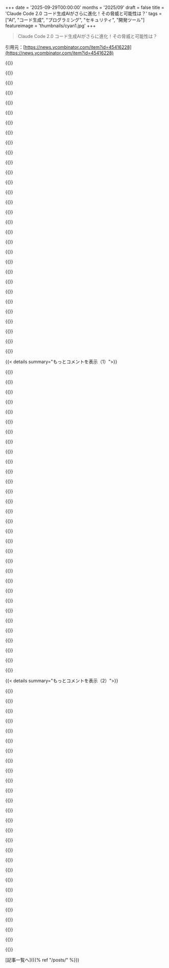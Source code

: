 +++
date = '2025-09-29T00:00:00'
months = '2025/09'
draft = false
title = 'Claude Code 2.0 コード生成AIがさらに進化！その脅威と可能性は？'
tags = ["AI", "コード生成", "プログラミング", "セキュリティ", "開発ツール"]
featureimage = 'thumbnails/cyan1.jpg'
+++

> Claude Code 2.0 コード生成AIがさらに進化！その脅威と可能性は？

引用元：[https://news.ycombinator.com/item?id=45416228](https://news.ycombinator.com/item?id=45416228)




{{<matomeQuote body="この種のツールは「コーディングエージェント」と呼ぶのがいいかもね。人間がPCにコマンドを打つみたいに何でもできる汎用エージェントなんだ。安全なコンテナで隔離しないとマジで危険だけど、できることは超すごいよ！" userName="simonw" createdAt="2025/09/29 18:49:44" color="#38d3d3">}}




{{<matomeQuote body="超危険だって？さすがに大げさすぎない？俺はClaude Codeをリリースから1000時間以上使ってるけど、変なことされたことないし。サンドボックスで動かす必要ある？AI終末論者みたいに危険性強調するけど、実際使ってみると全然気にするほどじゃないってわかるよ。" userName="saberience" createdAt="2025/09/30 11:08:38" color="">}}




{{<matomeQuote body="安全だったのは、まだ敵対的プロンプトインジェクション攻撃に遭ってないだけだよ。皆も攻撃が一般的になるまで真剣に考えないでしょ。俺が危険性にこだわるのは、3年間プロンプトインジェクションを追跡してて、頑丈な解決策が見つからないから。俺がこの名前をつけたんだし！唯一信頼できる対策は効果的なサンドボックスだって。" userName="simonw" createdAt="2025/09/30 13:27:40" color="#38d3d3">}}




{{<matomeQuote body="コンテナが使えない時もあるから、俺はLLMが実行できるコマンドをホワイトリスト化してシェルを制御する実験をしてるよ[0]。ターミナルエージェントの外で設定する許可リストみたいなものだ。macOSとLinuxでも簡単に使えるようにしようとしてる。<br>[0]: https://ricardoanderegg.com/posts/control-shell-permissions-for-llm-agents/" userName="polyrand" createdAt="2025/09/30 06:27:47" color="#45d325">}}




{{<matomeQuote body="危険だよ。昨日、俺のカーソルエージェントが、指示してないのに稼働中のKubernetesクラスターを変更しちゃったんだ。問題分析のためにkubectlを与えた後、別の作業に切り替えてたら、戻ってきたらそいつが勝手にライブリソースをパッチして診断しようとしてたんだぜ。" userName="guhcampos" createdAt="2025/09/30 12:15:17" color="#ff33a1">}}




{{<matomeQuote body="危険性は、与える能力次第だよ。俺はLinuxマシンに`codex`と`claude`ユーザーを作って、ほとんどいつもyoloモードで動かしてるけど、今のところ問題ないよ。あと、「shellagent」って名前の方がもっとクールだと思うな。" userName="athrowaway3z" createdAt="2025/09/29 19:07:19" color="">}}




{{<matomeQuote body="プロンプトインジェクションで「敵対的攻撃」って、どうやって起こるの？外部ソースからデータ取得しないならさ。これは大げさすぎると思うな。AIプロンプトインジェクションよりも、もっと簡単な方法でハックできるVS Code拡張機能の問題の方がずっと多いよ。" userName="mehdibl" createdAt="2025/09/30 15:26:14" color="#785bff">}}




{{<matomeQuote body="あまり議論されてないけど、Claude Codeってどんなドキュメントのディレクトリツリーでも開けて、いろんな方法で使えるんだ。Anthropic自身も組織全体で使ってるって示唆してるけど、「Code」って名前が普及を妨げてるかもね。もっと親しみやすいUIの汎用エージェントをリリースすれば、職場での採用がもっと広がるはずだよ。" userName="pancakemouse" createdAt="2025/09/30 00:10:19" color="">}}




{{<matomeQuote body="僕がエージェントを本当に気に入ってる使い道は、リファクタリングや再編成だよ。ファイルの名前変更や移動、フォルダ作成/削除、インポート/エクスポートの更新とか、面倒な作業が全部エージェントに任せると消えちゃうんだ。質の高い作業ができるかが前提だけど、僕の場合は75％くらいの確率でうまくいってるね。" userName="willio58" createdAt="2025/09/29 18:53:17" color="#45d325">}}




{{<matomeQuote body="Opus/Sonnet 4のセーフティカードには、ユーザーが悪いことをしてたらFBIに手書きメールで通報するって書いてあったらしいね。実際に”密告”メールの例もあるよ。俺もよく使うけど、こいつらマジで有能なモデルだから、やろうと思えばコマンドラインからシステム中のデータを抜き出す方法なんていくらでもあるんだぜ。" userName="vessenes" createdAt="2025/09/30 12:16:53" color="#45d325">}}




{{<matomeQuote body="2022年にChatGPTが出た頃は、「LLMはテキストしか書けないから基本的に安全」って言ってる人が結構いたよね。中にはそれを信じてる人もいたはず。でも、明らかにそうじゃないんだよな。LLMにちょっと足場を組んでやれば、もうエージェントになる。AIエージェントの能力が上がれば上がるほど、人間が与える自律性の度合いも増えていくんだろうね。" userName="ACCount37" createdAt="2025/09/30 10:35:22" color="#ff33a1">}}




{{<matomeQuote body="何が危険なの？Claude Codeはどんなコマンドを実行する前もちゃんと聞いてくるじゃん。まあ、どんなターミナルシェルでも同じくらい危険ってことなんだろうけど、なんかちょっとモラルパニックっぽいよね。どんなツールだって、使い方を間違えれば危険になるのは一緒だよ。" userName="brookst" createdAt="2025/09/30 12:17:47" color="">}}




{{<matomeQuote body="それはかなりひどい誤解だよ。実際の声明は、極端な状況下での拒否をテストするために作られた、非常に不自然で意図的なレッドチームテストから来たものなんだ。確かに正当な安全性の問題で、知っておくべきことだけど、一般的なケースじゃないんだよね。レッドチームのメンバーがその結果を出すために一生懸命やったんだよ。" userName="brookst" createdAt="2025/09/30 12:19:58" color="#45d325">}}




{{<matomeQuote body="でもこれって、ジュニアエンジニアに本番K8sクラスターへのアクセスを与えて、何時間もそのクラスター関連の作業をさせるのと同じことだよ…普通はやらないよね。少なくとも俺はしないな。俺がジュニアだった頃、本番データベースをぶっ壊したことがあるからね…だから普通は、ジュニアやアソシエイトの人たちに重要なインフラへのアクセスをあまり早く与えないんだ。ジュニアエンジニアが”危険”なわけじゃないけど、早すぎるアクセスや権限は与えないってこと。俺の経験では、Claude Codeはジュニアエンジニアよりもずっと賢いけど、本番データベースやサーバーに直接アクセスはさせないな、必要ないし。" userName="saberience" createdAt="2025/09/30 12:24:14" color="#ff5733">}}




{{<matomeQuote body="IDEのスマートなリファクタリングフックを使ってるの？それともただのテキスト置換なの？" userName="singularity2001" createdAt="2025/09/29 19:04:54" color="">}}




{{<matomeQuote body="＞Claude Code、Codex CLIなんかは、人間がコンピューターにコマンドを打ち込んでできることなら何でもできちゃう。でも、ウェブブラウザとの連携はまだイマイチなんだよね。フロントエンドをデバッグするときは、手動でスクリーンショットを撮る必要があるし、DOMを検査したり、コンソールでコードスニペットを実行したりはできないんだ。" userName="visarga" createdAt="2025/09/30 03:41:48" color="#785bff">}}




{{<matomeQuote body="じゃあ、これを安全に実行する方法を教えてよ。Dockerコンテナのエスケープって実際はすごく稀だと思ってたんだけど。macOS上のDockerコンテナで動いてるClaudeに対するプロンプトインジェクション攻撃で、そのコンテナから抜け出す可能性ってどれくらい高いと思う？<br>（あ、ちょっと待って、Dockerみたいなコンテナは安全だって俺が言ったって非難したけど、そんなこと言ってないよ。俺が言ったのは”安全なコンテナ”ってことで、それは完全に責任ある発言でしょ。もし”安全なコンテナ”で実行する方法を知ってるなら、そうすべきだよ。Firecrackerとか、自分のハードウェアで動いてないコンテナなら何でもそれに当てはまるよね。）" userName="simonw" createdAt="2025/09/29 20:16:24" color="#ff5c5c">}}




{{<matomeQuote body="これ試してみたけど、ファイルの所有権とパーミッションが混ざっちゃって、めちゃくちゃ面倒なんだよな。だから代わりに、bubblewrapサンドボックスで動かしてるよ：https://blog.gpkb.org/posts/ai-agent-sandbox/" userName="globular-toast" createdAt="2025/09/30 06:13:59" color="#ff33a1">}}




{{<matomeQuote body="AIに音楽のマスタリングをさせてるよ。ステムをフォルダに入れて指示するだけで、アルバム用のPythonスクリプトを書いてくれるんだ。DAWで何時間もかかる作業が、AIだと数分で90%まで完成するから、あとは微調整するだけ。最高！" userName="withinboredom" createdAt="2025/09/30 06:09:43" color="#785bff">}}




{{<matomeQuote body="多くの人（僕もそう）が、AIエージェントを「YOLOモード」で使ってるよ。承認オフにしてるから、めちゃくちゃ危ないのは分かってるんだけど、生産性が桁違いなんだよね！承認ありでも、人間はだんだん読むのが疲れて、何でも「承認」って押しちゃうもん。" userName="simonw" createdAt="2025/09/30 13:35:00" color="#38d3d3">}}




{{<matomeQuote body="Simonさん、この件は僕も心配です。Pythonでたくさん実験してるみたいだけど、Claude Code / Codex用にPython特化のサンドボックス化されたdevcontainerセットアップとか、フルスタックのセットアップってありますか？Claude公式のdevcontainer（https://github.com/anthropics/claude-code/tree/main/.devcont...）はJSとnpmがメインみたいだから。" userName="wiesbadener" createdAt="2025/09/30 14:55:50" color="">}}




{{<matomeQuote body="LLMはテキストしか書けないから、それ自体は安全だよ。危険なのは、生成されたテキストをどう使うかだね。開発者にPCなしで指示だけ叫ばせたって、実際に作業するのは人間じゃん？LLMの問題は、その周りの「足場」が弱すぎるってこと。業界には開発ポリシーとか、4 Eyes原則とか、ISO/SOC標準があるのにね。Claude CodeをBSD jailに入れるだけでも、今の99%の環境よりずっと安全になるんだから。" userName="IMTDb" createdAt="2025/09/30 11:02:21" color="#ff5c5c">}}




{{<matomeQuote body="え、すごいね！もっと詳しく教えてくれない？どんなエフェクトが出せるの？正直、ちゃんとしたマスタリングチェーンに匹敵するなんて信じられないから、すごく興味あるんだけど！" userName="spamboy" createdAt="2025/09/30 06:17:09" color="">}}




{{<matomeQuote body="プロンプトインジェクションで「敵対的攻撃」が起こる方法はたくさんあるよ。例えば、サードパーティのソフトウェア依存や、ドキュメントのためのHTTPリクエストとかね。信じられないなら、MITMプロキシを設定して、AIエージェントにPASETOを実装させてみて。そしたら、https://github.com/paseto-standard/paseto-specをクエリするかどうかがわかるよ。" userName="some_furry" createdAt="2025/09/30 15:36:52" color="#ff33a1">}}




{{<matomeQuote body="LLM関係なく、最近は怪しいソフトウェア（NPMとかGitHubからダウンロードしたバイナリとか）を隔離するためにbubblewrapをよく使ってるよ。最初はちょっと手こずったけど、これでシェル履歴とかが流出しないって分かると安心だよね。" userName="jcgl" createdAt="2025/09/30 12:10:53" color="#45d325">}}




{{<matomeQuote body="Cursorは、きっとコンピューター利用を主軸とする会社に方向転換するだろうね。ターミナル内のコーディングエージェントと、OS全体を操作するコンピューターエージェントの間のギャップは、すごく狭いし、あっという間に埋められちゃうよ。" userName="bhl" createdAt="2025/09/29 23:50:21" color="">}}




{{<matomeQuote body="外部からデータを取らなければプロンプトインジェクションは安全だけど、それがすごく難しいんだよね。Claude CodeがJavaScriptのデバッグでjsdelivrのURLにcurlするのを見たし、NPMへのサプライチェーン攻撃で悪質なコメントが挿入される可能性もあるよ。ダウンロードしたPDFに隠れた悪意ある指示とかね。リスクは分かってるけど、今もClaude CodeやCodex CLIをYOLOモードで使っちゃう時があるんだ。でも、いつかこのリスクが大きくなりすぎて、もう使えなくなるだろうな。" userName="simonw" createdAt="2025/09/30 16:10:37" color="#785bff">}}




{{<matomeQuote body="人間を刑務所に入れると安全だけど、それでは役立たずになるだろ？AIも同じで、みんなを縛りつけるなんて無理だよ。LLMが安全に見えるのは、まだ能力が低いから。本当にヤバい失敗はこれからなんだぜ！" userName="ACCount37" createdAt="2025/09/30 11:10:34" color="#ff5733">}}




{{<matomeQuote body="dangさん、すごい仕事だね！コメントをモデレーターに報告する方法ってある？それともフラグ機能で足りる感じ？" userName="tuesdaynight" createdAt="2025/09/29 21:32:21" color="">}}




{{<matomeQuote body="Claude Codeはコーディングだけじゃないんだぜ。ライティング、データ処理、管理、ファイル管理とか、色んなことに使えるんだ。<br>非コーディングの使い方はここでリストアップしてるから見てくれよな！<br>https://github.com/paradite/claude-code-is-all-you-need" userName="paradite" createdAt="2025/09/30 04:26:27" color="#ff5733">}}




{{< details summary="もっとコメントを表示（1）">}}

{{<matomeQuote body="そのリストに、古いビデオゲームのリバースエンジニアリングを追加するつもりだね。 ;)" userName="giancarlostoro" createdAt="2025/09/30 17:07:36" color="">}}




{{<matomeQuote body="CJK入力に対応するチャットボックスでは、「Shift + Enterで送信」パターンが必須なんだ。IMEの都合上、EnterだけだとCJKユーザーの入力が途中で壊れちゃうからね。IMEを検知して対応するか、Shift + Enterに切り替える必要があるよ。詳しいことはここを見てくれ！<br>1: https://github.com/anthropics/claude-code/issues/8405<br>2: https://www.youtube.com/watch?v=mY6cg7w2eQU<br>3: https://youtu.be/sYAnawy_VoA?feature=shared&t=2824<br>4: https://www.youtube.com/watch?v=VmoeZ_W3WXo" userName="numpad0" createdAt="2025/09/30 07:54:55" color="#785bff">}}




{{<matomeQuote body="CJK inputって何のこと？中国語、日本語、韓国語のことかな？" userName="wrasee" createdAt="2025/09/30 11:10:13" color="">}}




{{<matomeQuote body="その通り！リンク[1]のGIFで動作がわかるし、重複しているissue[2]には詳細な“完全に適切な”修正方法が書かれてるよ。少なくとも4つの重複と1つのPRがあるってことは、それだけ深刻ってことだよね。" userName="numpad0" createdAt="2025/09/30 14:05:49" color="#ff5c5c">}}




{{<matomeQuote body="その通りみたいだね！<br>https://en.m.wikipedia.org/wiki/CJK_characters" userName="chrisshroba" createdAt="2025/09/30 14:03:15" color="">}}




{{<matomeQuote body="そういうことなら、韓国語にも影響があるのかな？メニューから文字を選ぶ必要はないみたいだけど。ここで適当な文字を打ってみたんだ。<br>https://urcook.com/kr.html" userName="johanyc" createdAt="2025/10/01 20:44:19" color="">}}




{{<matomeQuote body="一番気になるのは、APIに新しいコンテキスト管理とメモリ機能があることなんだよね。これってClaude-Codeでも使われてるのかな？<br>https://www.anthropic.com/news/context-management" userName="d4rkp4ttern" createdAt="2025/09/30 11:25:25" color="#ff5c5c">}}




{{<matomeQuote body="ついにチェックポイント機能が来た！全体的に良い変更だと思うし、Claude CodeはLLM CLIツールの中で個人的には一番だよ。" userName="sunaookami" createdAt="2025/09/29 17:52:48" color="">}}




{{<matomeQuote body="これらのシステムが、まるで最初からLLMとのペアプログラミングにほぼ完璧なアーキテクチャを持っていたOGのAider（https://github.com/Aider-AI/aider）をゆっくり再発見してるみたいに感じることがあるよ。" userName="rao-v" createdAt="2025/09/30 01:39:41" color="#45d325">}}




{{<matomeQuote body="Aiderはちょっと扱いにくいと感じるけど、2番目には挙げるかな。" userName="sunaookami" createdAt="2025/09/30 04:54:13" color="">}}




{{<matomeQuote body="僕のプロジェクトでは、すでにgitと一緒にjj（jujutsu）のリポジトリをセットアップしてるよ。特定のバックグラウンドデーモンを設定すれば、プロジェクト内のファイルへの変更をすべて自動でコミットしてくれるんだ。「無限アンドゥ」ができるってこと。これってチェックポイント機能よりも強力だよ。" userName="pmarreck" createdAt="2025/09/30 15:15:05" color="#ff5c5c">}}




{{<matomeQuote body="最近jjに乗り換えたんだけど、LLMと一緒に作業することがきっかけだったんだ。watchデーモンは試してないけど、LLMエージェントに何か頼むたびに`jj new`を実行してる。これが驚くほどうまくいってるよ。" userName="mistahchris" createdAt="2025/09/30 15:28:45" color="#ff33a1">}}




{{<matomeQuote body="僕はそれを自動化したよ。シンプルなClaudeフックを使って、`jj`リポジトリにいるかを検知し、変更があるたびにClaudeに`jj commit -m`を実行させるようにしてるんだ。" userName="MrGreenTea" createdAt="2025/09/30 15:59:26" color="#ff5c5c">}}




{{<matomeQuote body="僕もそれをやったことがあるけど、結局、ほとんどの場合は手動でやりたい派なんだよね。" userName="mistahchris" createdAt="2025/09/30 16:28:05" color="">}}




{{<matomeQuote body="これが僕の実際のセットアップだよ。https://news.ycombinator.com/item?id=45426787。これで`jj`コマンドを一切実行しなくて済むんだ！" userName="pmarreck" createdAt="2025/10/01 00:20:14" color="#785bff">}}




{{<matomeQuote body="https://andre.arko.net/2025/09/28/stupid-jj-tricks/ に、最近知ったすごく便利なjjの小技がいくつかあるよ！" userName="pmarreck" createdAt="2025/10/02 02:01:29" color="#38d3d3">}}




{{<matomeQuote body="俺の実際のセットアップはこれだよ: https://news.ycombinator.com/item?id=45426787<br>これで“jj new”ってやる手間も省けるぜ！" userName="pmarreck" createdAt="2025/10/01 00:19:18" color="">}}




{{<matomeQuote body="チェックポイントってどうやって動くの？" userName="ashu1461" createdAt="2025/09/29 19:30:04" color="">}}




{{<matomeQuote body="コンテキストをチェックポイントまで巻き戻せるんだよ" userName="conception" createdAt="2025/09/29 20:50:14" color="">}}




{{<matomeQuote body="いや、新しいチェックポイント機能のポイントはそこじゃないんだ。<br>Claude Codeでコンテキストを巻き戻すのは＜ESC＞＜ESC＞で前からできてたし。<br>この機能はコンテキストと一緒にコードの状態も巻き戻すんだよ。<br>＞ 新しいチェックポイントシステムは、変更前にコードの状態を自動保存して、Escを2回タップするか/rewindコマンドで以前のバージョンにすぐ戻せるんだって。<br>https://www.anthropic.com/news/enabling-claude-code-to-work-...<br>俺たちはWIP Gitコミットとコンテキスト巻き戻しを組み合わせて、すでに似たようなことやってたんだよ。この機能はそれを繋げて、手動のGit作業をなくしてくれるってことだね。" userName="libraryofbabel" createdAt="2025/09/29 22:24:05" color="#ff5733">}}




{{<matomeQuote body="ドキュメントによると、この機能はエディットツールの呼び出しだけを元に戻すみたいだね。<br>例えば、実行されたBashコマンドは巻き戻せないって。<br>＞ チェックポイントはClaudeの編集に適用され、ユーザーの編集やBashコマンドには適用されません。バージョン管理と組み合わせて使うことをおすすめします。" userName="nojs" createdAt="2025/09/30 07:24:43" color="#45d325">}}




{{<matomeQuote body="サイドエフェクトがどこでも何でもありえるBashコマンドを、どうやって元に戻そうと期待するんだ？<br>ねえClaude…えっと…あれを起動解除して、とか無理だろ。" userName="NiloCK" createdAt="2025/09/30 10:42:58" color="">}}




{{<matomeQuote body="つまり、ナイーブな実装なら、特殊な隠しリポジトリに通常のGitコミットをして、それを元に戻すだけだろうな（プロジェクトルート外の変更は無視して）。<br>Cursorはそうやってるってずっと想像してたよ。<br>おそらく、彼らがそうしないちゃんとした理由があるんだろうな、たぶんユーザーの編集をうっかり元に戻さないようにするためとか。" userName="nojs" createdAt="2025/09/30 23:15:06" color="#ff33a1">}}




{{<matomeQuote body="Gitみたいに、コマンドによって行われた変更をトラッキングすればいいんだよ。" userName="0x6c6f6c" createdAt="2025/09/30 12:24:46" color="">}}




{{<matomeQuote body="じゃあ、その変更をどうやってトラッキングするつもり？<br>LLMを常にSudo権限で動かしたいとでも言うのか？" userName="vermilingua" createdAt="2025/09/30 14:02:42" color="">}}




{{<matomeQuote body="どうせバージョン管理は引き続き使うことを推奨してるみたいだから、俺はGitと共存するJJ（Jujutsu）SCMを使い続けることにするよ。<br>これはトラッキングされたファイルへの変更ごとに、ラベルなし（コミットメッセージなし）のコミットを自動で作成するんだ（新しいファイルも自動でトラッキングされる）。<br>だから、無限のUndoができるんだよ。" userName="pmarreck" createdAt="2025/09/30 15:18:39" color="#ff5733">}}




{{<matomeQuote body="それは良い機能だけど、最近の人がどれだけgitを知ってて使ってるか疑問に思うな。だってこれはgitがまさに得意なことなんだから。それでも見るのは良いね！(もちろん、これにgitを使えないわけじゃないし、使うつもりだけどね)" userName="freedomben" createdAt="2025/09/29 21:45:36" color="">}}




{{<matomeQuote body="最初そう思ったけど、これは微妙に違ってて、コンテキストも巻き戻すんだよね。実際すごく便利だよ、だってClaudeとのやり取りで最初にまずい解決策を出したせいで、コンテキストが台無しになったと感じることがよくあったからさ。" userName="epiccoleman" createdAt="2025/09/29 22:13:06" color="#ff33a1">}}




{{<matomeQuote body="うん、これは確かに便利な機能だね。良いパスにはgit addを使うけど、これなら手作業がもっと減るからね。" userName="anjimito" createdAt="2025/09/30 16:38:04" color="">}}




{{<matomeQuote body="ああ、ありがとう、それって今まで見逃してたすごく良い微妙な違いだね！" userName="freedomben" createdAt="2025/09/29 22:31:26" color="">}}

{{</details>}}




{{< details summary="もっとコメントを表示（2）">}}

{{<matomeQuote body="機能を開発してるなら、コードを1行ずつコミットしたくないでしょ。その代わり、まとまった作業単位でコミットするよね。だから、Claudeがおかしな方向に進んだときにEsc-Escで戻ってコード変更を元に戻せる機能は、すごく歓迎すべき改善点だよ。" userName="ed_mercer" createdAt="2025/09/29 23:25:54" color="#785bff">}}




{{<matomeQuote body="こういうAIを使うなら、別ブランチ作って、マイクロコミットを許して、”まとまった作業単位”が終わったらsquashするのが完全に合理的だよね。とはいえ、LLMのコンテキストとコードの状態を両方巻き戻す単一のオプションがあるのは、別々にやるより良いね。" userName="zahlman" createdAt="2025/09/30 00:15:39" color="#38d3d3">}}




{{<matomeQuote body="うーん、違うよ。Gitは分散型VCSで、変更はpushするまでローカルに残るんだ。ツールは君のために働くべきで、Gitも例外じゃない。早く、頻繁にコミットしろ。君（やLLM）がコードをいじる前に、WIPをGitにコミットしておけば、問題が起きてもgit reset HEAD^で簡単に戻れる。後で作業を共有する時は、git rebase -i mainでコミットを整理したり統合したりして、読みやすい小さなコミットの連なりにしてレビューしやすくするんだ。" userName="fragmede" createdAt="2025/10/01 17:04:43" color="#38d3d3">}}




{{<matomeQuote body="コードとプロンプトの両方を特定の時点に巻き戻すことには価値があるんだよ。" userName="gregable" createdAt="2025/09/29 22:08:02" color="#ff33a1">}}




{{<matomeQuote body="俺はgit（というか、もっと良いJujutsu）を使ってるけど、各メッセージの時間を特定してその正確な時点まで巻き戻すのはすごく面倒なんだ。この追加の利便性は本当にありがたいね。" userName="stavros" createdAt="2025/09/29 23:41:55" color="#38d3d3">}}




{{<matomeQuote body="<br>・個人のClaude会話はレポに入れたくないだろ。<br>・プロンプトと状態は同期させたいんだ（プロンプトのある時点に戻る＜＝＞コードのある時点に戻る）。<br>・だったらGitはありえない話だよ。少なくともレポの同じGitではね。<br>・それに、エージェントにGitコマンドをいじらせたくないでしょ、万が一`push --force`を幻覚でやらかしたりしたら困るし。" userName="kace91" createdAt="2025/09/30 11:40:25" color="#38d3d3">}}




{{<matomeQuote body="Claude Codeを使い始めた最初の数時間は、コミットを怠けずに頻繁にできるってことにめちゃくちゃ興奮してたんだけど、プロアカウントの上限に引っかかっちゃったんだ。<br>コミットじゃなくて機能開発にトークンを使いたいって気づいたよ...<br>多分アカウントをアップグレードするべきだな。" userName="lupusreal" createdAt="2025/09/29 21:49:37" color="#ff5c5c">}}




{{<matomeQuote body="機能改善の提案が2つあるよ：<br>1. diff表示の時に、変更された行がどの関数内にあるか示してほしいな（GitHubはこれがうまいよね）。<br>2. 出力から複数行のコードをコピーすると、先頭に余計なスペースが入ってて、コピペしにくいんだ。" userName="OisinMoran" createdAt="2025/09/30 14:53:03" color="#ff5733">}}




{{<matomeQuote body="改訂されたプロンプトはGitHubとTwitterでチェックできるよ。<br>GitHub: https://github.com/marckrenn/cc-mvp-prompts/compare/v1.0.128...<br>Twitter: https://x.com/CCpromptChanges/status/1972709093874757976" userName="marckrn" createdAt="2025/09/29 17:48:20" color="#ff33a1">}}




{{<matomeQuote body="「重要: 要求されない限りコメントを追加するな」っていうのは古い1.xプロンプトにあったけど、2.0では削除されたね。<br>でも1.xでもClaude Codeはほとんど常にコメントを追加してたんだ。俺は頼んでないのにね。やめてって言っても、たまにまだやってたよ。" userName="kelnos" createdAt="2025/09/29 20:35:27" color="#785bff">}}




{{<matomeQuote body="これってコンピューティングリソースとかトークンを節約しようとしてるのかな？" userName="IgorPartola" createdAt="2025/09/29 22:29:14" color="">}}




{{<matomeQuote body="コード内のコメントはすぐ技術的負債になるんだ。<br>コードと一緒にメンテしなきゃいけないから、二度プログラミングしてるみたいなもん。<br>分かりにくいコードを説明する時とか、将来の人が同じミスをしないようにする時以外はコメントは避けるべきだよ。<br>俺はよく「これから数行でこれしちゃダメ」って未来の自分に伝えるために後者を使うね。" userName="ojosilva" createdAt="2025/09/29 23:15:09" color="#ff33a1">}}




{{<matomeQuote body="個人的には、コメントはジュニア開発者には結構役立つと思うよ。でもdocstringの方が断然いいけどね。" userName="navvyeanand" createdAt="2025/09/29 23:29:18" color="">}}




{{<matomeQuote body="コメントを避けるのは、関数や変数をジュニア開発者が散文みたいに読んで、すぐに理解できるようにリファクタリングする方法を考える練習になるんだ。<br>最初は頭を使うけど、ジュニアや新しい開発者、ベテランにとっても、読む人の負担を減らせるから良いことだよ。<br>コメントを避けるために余分な1分を費やすのは、常に価値がある。<br>もちろん例外はあるけど、その例外さえ避ける思考は常に価値があるんだ。<br>コメントはすぐ技術的負債になる。<br>特にジュニア開発者は、コメントとコード両方を読まなきゃいけなくて、その間にコードがリファクタリングされてコメントが逆のことを言ってたら、めちゃくちゃ混乱して作業が遅れるよ。" userName="purerandomness" createdAt="2025/09/30 00:14:49" color="#ff5c5c">}}




{{<matomeQuote body="これはちょっと純粋主義的すぎると思うな。<br>「コメントは短く、不必要な複雑さをコメントで説明するんじゃなくて、もっと明確な方法を考える」っていうのがいい塩梅だと思う。<br>「コメントはすぐ技術的負債」って考えは、正直めちゃくちゃバカげてるよ。<br>LLMに「このコードの古いコメントを見つけて更新して」って頼める今の時代なら特にね。<br>AI嫌いな人でさえ、人間よりAIが正確にコードにコメントしてくれるなら文句は言わないだろ。" userName="pmarreck" createdAt="2025/09/30 00:50:16" color="#ff5c5c">}}




{{<matomeQuote body="この変更、気に入ってるのかどうか、正直まだ決められないな。<br>Claudeが追加するコメントはほとんどいつも削除してるけど、同時に生成されたコードを読み進める上で、なんか役に立ってるような気もするんだ。<br>あと、変更をレビューする時のチェックリストみたいな役割も果たしてるね。<br>PRを出す前に、それらを全部綺麗にする（または編集して残す）ようにしてるよ。" userName="epiccoleman" createdAt="2025/09/29 22:11:34" color="#ff33a1">}}




{{<matomeQuote body="コメントって超大事だよね。コードは”何を”してるか教えてくれるけど、”なぜ”そうしてるかは教えてくれないからね。コメントは”なぜ”のためにあるんだよ。" userName="ra" createdAt="2025/09/30 01:35:50" color="#ff5c5c">}}




{{<matomeQuote body="それって、無料枠のAPIでボットを動かしてるの？" userName="amrrs" createdAt="2025/09/29 17:49:31" color="">}}




{{<matomeQuote body="なんかさ、彼らが「絵文字追加禁止」って部分を消したんだよ。そのうちログメッセージが絵文字だらけになっちゃうかもね。" userName="stefan_" createdAt="2025/09/30 08:35:25" color="#38d3d3">}}




{{<matomeQuote body="これってどうやって抽出してるの？メインの研究室はコードを難読化してるんじゃないの？ってことは、デコイか不完全なバージョンなんじゃない？" userName="nojs" createdAt="2025/09/30 03:45:09" color="#ff33a1">}}




{{<matomeQuote body="AIが絵文字好きなの、マジで謎なんだよね。プロのコードで基本ログ以外では見たことないし。多分Mediumとかのチュートリアルから来てるのかな。gpt-ossは最悪で、コードのセクション見出しの数字にまで絵文字使うんだ。Claudeもログとかプリントに絵文字使うし、バージョン4.5からはチャットでも増えた気がする。" userName="data-ottawa" createdAt="2025/09/30 12:32:42" color="#45d325">}}




{{<matomeQuote body="これってどうやって確実に抽出してるの？（ヒント: してないでしょ）" userName="huflungdung" createdAt="2025/09/29 19:44:24" color="">}}




{{<matomeQuote body="Anthropicの従量課金APIを使ってるよ。CCのCLIやWebログインよりサーバーでの設定が楽だったからね。ボットの運用費用は月1.8ドルくらいかな。このボットはMario Zechnerさんの素晴らしい作品[1]がベースだから、彼に全部感謝だよ！<br>[1] https://mariozechner.at/posts/2025-08-03-cchistory/" userName="marckrn" createdAt="2025/09/29 18:06:51" color="#ff5c5c">}}




{{<matomeQuote body="俺もそう思うな。古いコメントで混乱させられることの方が多い気がする。もっとコードを分かりやすくリファクタリングできたはずなのにね。Docstringコメントはさらに最悪で、関数を更新してもdocstringを更新し忘れるし、PRレビューでも見落としがちだから。" userName="robertfw" createdAt="2025/09/30 03:35:31" color="#38d3d3">}}




{{<matomeQuote body="同僚が生成されたコードを読むとき、何らかの役に立つはずだと思わない？" userName="syspec" createdAt="2025/09/30 03:18:40" color="">}}




{{<matomeQuote body="俺にとってコメントはコードの臭いなんだよ。<br>- 他のドキュメントと同じで、コメントもコードと乖離して古くなりがち。<br>- 理想的にはコードは自明であるべき。もしコメントで説明が必要なら、それは単純じゃないか、やるべきじゃないハックをしてるってことかもね。" userName="robertfw" createdAt="2025/09/30 03:32:41" color="#ff5c5c">}}

{{</details>}}



[記事一覧へ]({{% ref "/posts/" %}})
